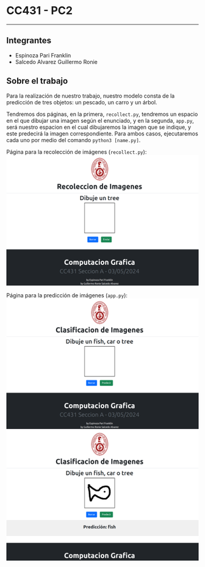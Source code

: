 # CC431 - PC2
---

## Integrantes
- Espinoza Pari Franklin
- Salcedo Alvarez Guillermo Ronie

## Sobre el trabajo
Para la realización de nuestro trabajo, nuestro modelo consta de la predicción de tres objetos: un pescado, un carro y un árbol.

Tendremos dos páginas, en la primera, `recollect.py`, tendremos un espacio en el que dibujar una imagen según el enunciado, y en la segunda, `app.py`, será nuestro espacion en el cual dibujaremos la imagen que se indique, y este predecirá la imagen correspondiente. Para ambos casos, ejecutaremos cada uno por medio del comando `python3 [name.py]`.

Página para la recolección de imágenes (`recollect.py`):
![alt text](img/image2.png)

Página para la predicción de imágenes (`app.py`):
![alt text](img/image.png)
![alt text](img/image3.png)